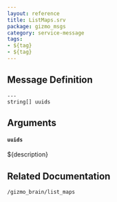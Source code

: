 ```yaml
---
layout: reference
title: ListMaps.srv
package: gizmo_msgs
category: service-message
tags: 
- ${tag}
- ${tag} 
---
```


## Message Definition
```
---
string[] uuids
```

## Arguments
#### `uuids`
${description}

## Related Documentation
``/gizmo_brain/list_maps``  
